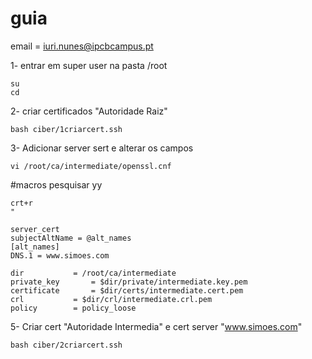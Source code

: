 # guia

email = iuri.nunes@ipcbcampus.pt

1- entrar em super user na pasta /root

    su
    cd

2- criar certificados "Autoridade Raiz"


    bash ciber/1criarcert.ssh  

3- Adicionar server sert e alterar os campos 

    vi /root/ca/intermediate/openssl.cnf

#macros pesquisar yy

    crt+r
    "

    server_cert
    subjectAltName = @alt_names
    [alt_names]
    DNS.1 = www.simoes.com

    dir 		  = /root/ca/intermediate
    private_key 	  = $dir/private/intermediate.key.pem
    certificate 	  = $dir/certs/intermediate.cert.pem
    crl 	 	  = $dir/crl/intermediate.crl.pem
    policy 	  	  = policy_loose

5- Criar cert "Autoridade Intermedia" e cert server "www.simoes.com"

    bash ciber/2criarcert.ssh  
